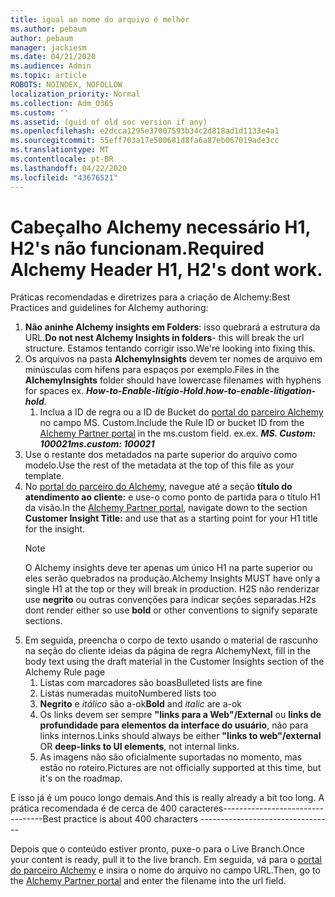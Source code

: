 ```yaml
---
title: igual ao nome do arquivo é melhor
ms.author: pebaum
author: pebaum
manager: jackiesm
ms.date: 04/21/2020
ms.audience: Admin
ms.topic: article
ROBOTS: NOINDEX, NOFOLLOW
localization_priority: Normal
ms.collection: Adm_O365
ms.custom: ''
ms.assetid: (guid of old soc version if any)
ms.openlocfilehash: e2dcca1295e37007593b34c2d818ad1d1133e4a1
ms.sourcegitcommit: 55eff703a17e500681d8fa6a87eb067019ade3cc
ms.translationtype: MT
ms.contentlocale: pt-BR
ms.lasthandoff: 04/22/2020
ms.locfileid: "43676521"
---
```

# <a name="required-alchemy-header-h1-h2s-dont-work"></a><span data-ttu-id="e1a30-102">Cabeçalho Alchemy necessário H1, H2's não funcionam.</span><span class="sxs-lookup"><span data-stu-id="e1a30-102">Required Alchemy Header H1, H2's dont work.</span></span>
<span data-ttu-id="e1a30-103">Práticas recomendadas e diretrizes para a criação de Alchemy:</span><span class="sxs-lookup"><span data-stu-id="e1a30-103">Best Practices and guidelines for Alchemy authoring:</span></span>

1. <span data-ttu-id="e1a30-104">**Não aninhe Alchemy insights em Folders**: isso quebrará a estrutura da URL.</span><span class="sxs-lookup"><span data-stu-id="e1a30-104">**Do not nest Alchemy Insights in folders**- this will break the url structure.</span></span> <span data-ttu-id="e1a30-105">Estamos tentando corrigir isso.</span><span class="sxs-lookup"><span data-stu-id="e1a30-105">We're looking into fixing this.</span></span>
1. <span data-ttu-id="e1a30-106">Os arquivos na pasta **AlchemyInsights** devem ter nomes de arquivo em minúsculas com hifens para espaços por exemplo.</span><span class="sxs-lookup"><span data-stu-id="e1a30-106">Files in the **AlchemyInsights** folder should have lowercase filenames with hyphens for spaces ex.</span></span> <span data-ttu-id="e1a30-107">***How-to-Enable-litígio-Hold***.</span><span class="sxs-lookup"><span data-stu-id="e1a30-107">***how-to-enable-litigation-hold***.</span></span>
    1. <span data-ttu-id="e1a30-108">Inclua a ID de regra ou a ID de Bucket do [portal do parceiro Alchemy](https://alchemyportal.azurewebsites.net) no campo MS. Custom.</span><span class="sxs-lookup"><span data-stu-id="e1a30-108">Include the Rule ID or bucket ID from the [Alchemy Partner portal](https://alchemyportal.azurewebsites.net) in the ms.custom field.</span></span> <span data-ttu-id="e1a30-109">ex.</span><span class="sxs-lookup"><span data-stu-id="e1a30-109">ex.</span></span> <span data-ttu-id="e1a30-110">***MS. Custom: 100021***</span><span class="sxs-lookup"><span data-stu-id="e1a30-110">***ms.custom: 100021***</span></span>
1. <span data-ttu-id="e1a30-111">Use o restante dos metadados na parte superior do arquivo como modelo.</span><span class="sxs-lookup"><span data-stu-id="e1a30-111">Use the rest of the metadata at the top of this file as your template.</span></span>
1. <span data-ttu-id="e1a30-112">No [portal do parceiro do Alchemy](https://alchemyportal.azurewebsites.net), navegue até a seção **título do atendimento ao cliente:** e use-o como ponto de partida para o título H1 da visão.</span><span class="sxs-lookup"><span data-stu-id="e1a30-112">In the [Alchemy Partner portal](https://alchemyportal.azurewebsites.net), navigate down to the section **Customer Insight Title:** and use that as a starting point for your H1 title for the insight.</span></span> 
    > [!NOTE]
    > <span data-ttu-id="e1a30-113">O Alchemy insights deve ter apenas um único H1 na parte superior ou eles serão quebrados na produção.</span><span class="sxs-lookup"><span data-stu-id="e1a30-113">Alchemy Insights MUST have only a single H1 at the top or they will break in production.</span></span> <span data-ttu-id="e1a30-114">H2S não renderizar use **negrito** ou outras convenções para indicar seções separadas.</span><span class="sxs-lookup"><span data-stu-id="e1a30-114">H2s dont render either so use **bold** or other conventions to signify separate sections.</span></span>
1. <span data-ttu-id="e1a30-115">Em seguida, preencha o corpo de texto usando o material de rascunho na seção do cliente ideias da página de regra Alchemy</span><span class="sxs-lookup"><span data-stu-id="e1a30-115">Next, fill in the body text using the draft material in the Customer Insights section of the Alchemy Rule page</span></span>
    1. <span data-ttu-id="e1a30-116">Listas com marcadores são boas</span><span class="sxs-lookup"><span data-stu-id="e1a30-116">Bulleted lists are fine</span></span>
    1. <span data-ttu-id="e1a30-117">Listas numeradas muito</span><span class="sxs-lookup"><span data-stu-id="e1a30-117">Numbered lists too</span></span>
    1. <span data-ttu-id="e1a30-118">**Negrito** e *itálico* são a-ok</span><span class="sxs-lookup"><span data-stu-id="e1a30-118">**Bold** and *italic* are a-ok</span></span>
    1. <span data-ttu-id="e1a30-119">Os links devem ser sempre **"links para a Web"/External** ou **links de profundidade para elementos da interface do usuário**, não para links internos.</span><span class="sxs-lookup"><span data-stu-id="e1a30-119">Links should always be either **"links to web"/external** OR **deep-links to UI elements**, not internal links.</span></span>
    1. <span data-ttu-id="e1a30-120">As imagens não são oficialmente suportadas no momento, mas estão no roteiro.</span><span class="sxs-lookup"><span data-stu-id="e1a30-120">Pictures are not officially supported at this time, but it's on the roadmap.</span></span>

<span data-ttu-id="e1a30-121">E isso já é um pouco longo demais.</span><span class="sxs-lookup"><span data-stu-id="e1a30-121">And this is really already a bit too long.</span></span> <span data-ttu-id="e1a30-122">A prática recomendada é de cerca de 400 caracteres---------------------------------</span><span class="sxs-lookup"><span data-stu-id="e1a30-122">Best practice is about 400 characters ---------------------------------</span></span>

<span data-ttu-id="e1a30-123">Depois que o conteúdo estiver pronto, puxe-o para o Live Branch.</span><span class="sxs-lookup"><span data-stu-id="e1a30-123">Once your content is ready, pull it to the live branch.</span></span> <span data-ttu-id="e1a30-124">Em seguida, vá para o [portal do parceiro Alchemy](https://alchemyportal.azurewebsites.net) e insira o nome do arquivo no campo URL.</span><span class="sxs-lookup"><span data-stu-id="e1a30-124">Then, go to the [Alchemy Partner portal](https://alchemyportal.azurewebsites.net) and enter the filename into the url field.</span></span> 